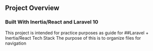 ## Project Overview
### Built With Inertia/React and Laravel 10

This project is intended for practice purposes as guide for ##Laravel + Inertia/React Tech Stack
The purpose of this is to organize files for navigation

